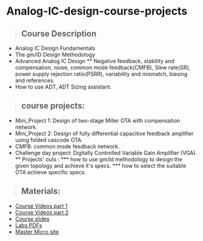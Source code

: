 # Analog-IC-design-course-projects

> ## Course Description
* Analog IC Design Fundamentals
* The gm/ID Design Methodology
* Advanced Analog IC Design
** Negative feedback, stability and compensation, noise, common mode feedback(CMFB), Slew rate(SR), power supply rejection ratio(PSRR), variability and mismatch, biasing and references.
* How to use ADT, ADT Sizing assistant.

>## course projects:
   * Mini_Project 1: Design of two-stage Miller OTA with compensation network.
   * Mini_Project 2: Design of fully differential capacitive feedback amplifier using folded cascode OTA.
   * CMFB: common mode feedback network. 
   * Challenge day project: Digitally Controlled Variable Gain Amplifier (VGA).
   ** Projects' outs : 
   *** how to use gm/Id methodology to design the given topology and achieve it's specs.
   *** how to select the suitable OTA achieve specific specs. 

> ## Materials:
   *  [Course Videos part 1](https://youtube.com/playlist?list=PLMSBalys69yzp1vrmnYAmpRFiptbuGuaj)
   *  [Course Videos part 2](https://youtube.com/playlist?list=PLMSBalys69yxQrKE_46AYuFkthIBh-WVJ)
   *  [Course slides](https://drive.google.com/folderview?id=1OWcbg8f48_ilr8jptdFEA3nbNeQyD0Hi)
   *  [Labs PDFs](https://drive.google.com/folderview?id=1bVQrHuBM_Zyx9GM0jdYwGqFmFIBjb9Fk)
   *  [Master Micro site](https://www.master-micro.com/home)

